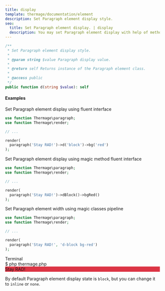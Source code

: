 ```yaml
---
title: display
template: thermage/documentation/element
description: Set Paragraph element display style.
seo:
  title: Set Paragraph element display. | display
  description: You may set Paragraph element display with help of method display
---
```


```php
/**
 * Set Paragraph element display style.
 *
 * @param string $value Paragraph display value.
 *
 * @return self Returns instance of the Paragraph element class.
 *
 * @access public
 */
public function d(string $value): self
```

#### Examples

Set Paragraph element display using fluent interface
```php
use function Thermage\paragraph;
use function Thermage\render;

// ...

render( 
  paragraph('Stay RAD!')->d('block')->bg('red')
);
```

Set Paragraph element display using magic method fluent interface
```php
use function Thermage\paragraph;
use function Thermage\render;

// ...

render( 
  paragraph('Stay RAD!')->dBlock()->bgRed()
);
```

Set Paragraph element width using magic classes pipeline
```php
use function Thermage\paragraph;
use function Thermage\render;

// ...

render( 
  paragraph('Stay RAD!', 'd-block bg-red')
);
```

<div class="terminal">
  <div class="terminal-header">Terminal</div>
  <div class="terminal-body">
    <div class="terminal-command">$ php thermage.php</div>
    <div style="background-color: #dc3545; width: 100%">Stay RAD!</div>
  </div>
</div>

By default Paragraph element display state is `block`, but you can change it to `inline` or `none`.
